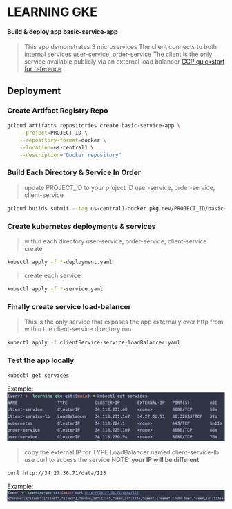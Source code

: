 # LEARNING GKE
#### Build & deploy app basic-service-app
> This app demonstrates 3 microservices
> The client connects to both internal services user-service, order-service
> The client is the only service available publicly via an external load balancer
[GCP quickstart for reference](https://cloud.google.com/kubernetes-engine/docs/quickstarts/deploy-app-container-image#python)
## Deployment
### Create Artifact Registry Repo
```bash
gcloud artifacts repositories create basic-service-app \
    --project=PROJECT_ID \
    --repository-format=docker \
    --location=us-central1 \
    --description="Docker repository"
```
### Build Each Directory & Service In Order
> update PROJECT_ID to your project ID
user-service, order-service, client-service
```bash
gcloud builds submit --tag us-central1-docker.pkg.dev/PROJECT_ID/basic-service-app/{service-name} .
```

### Create kubernetes deployments & services
> within each directory user-service, order-service, client-service create
```bash
kubectl apply -f *-deployment.yaml
```
> create each service
```bash
kubectl apply -f *-service.yaml
```

### Finally create service load-balancer
> This is the only service that exposes the app externally over http
> from within the client-service directory run
```bash
kubectl apply -f clientService-service-loadBalancer.yaml
```

### Test the app locally
```bash
kubectl get services
```
Example:
![alt text](https://github.com/tlgevers/learning-gke/blob/main/example-images/image1.png?raw=true)

> copy the external IP for TYPE LoadBalancer named client-service-lb
> use curl to access the service
> NOTE: **your IP will be different**
```bash
curl http://34.27.36.71/data/123
```
Example:
![alt text](https://github.com/tlgevers/learning-gke/blob/main/example-images/image2.png?raw=true)


